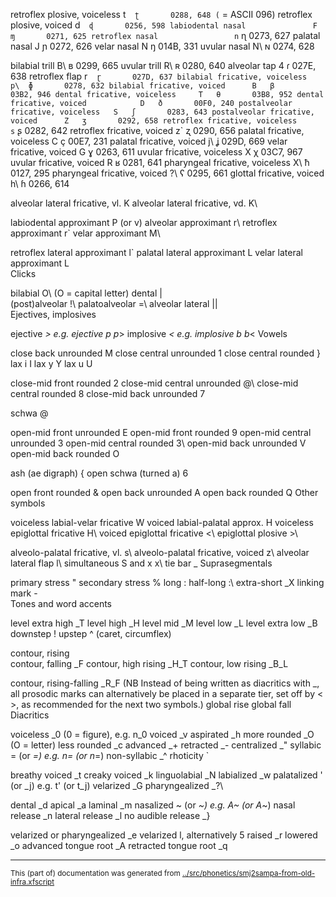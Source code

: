 

retroflex plosive, voiceless		t`  ʈ	    0288, 648 (` = ASCII 096)
retroflex plosive, voiced		d`	ɖ		0256, 598
labiodental nasal				F 	ɱ		0271, 625
retroflex nasal					n` 	ɳ		0273, 627
palatal nasal					J 	ɲ		0272, 626
velar nasal						N 	ŋ		014B, 331
uvular nasal						N\	ɴ		0274, 628

bilabial trill					B\ 	ʙ		0299, 665
uvular trill						R\ 	ʀ		0280, 640
alveolar tap						4	ɾ		027E, 638
retroflex flap					r` 	ɽ		027D, 637
bilabial fricative, voiceless	p\ 	ɸ		0278, 632
bilabial fricative, voiced		B 	β		03B2, 946
dental fricative, voiceless		T 	θ		03B8, 952
dental fricative, voiced			D 	ð		00F0, 240
postalveolar fricative, voiceless	S	ʃ		0283, 643
postalveolar fricative, voiced		Z 	ʒ		0292, 658
retroflex fricative, voiceless		s` 	ʂ		0282, 642
retroflex fricative, voiced			z` 	ʐ		0290, 656
palatal fricative, voiceless			C 	ç		00E7, 231
palatal fricative, voiced			j\ 	ʝ		029D, 669
velar fricative, voiced	        	G 	ɣ		0263, 611
uvular fricative, voiceless			X	χ		03C7, 967
uvular fricative, voiced				R 	ʁ		0281, 641
pharyngeal fricative, voiceless		X\ 	ħ		0127, 295
pharyngeal fricative, voiced			?\ 	ʕ		0295, 661
glottal fricative, voiced			h\	ɦ		0266, 614

alveolar lateral fricative, vl.		K 
alveolar lateral fricative, vd.		K\

labiodental approximant				P (or v\) 
alveolar approximant					r\ 
retroflex approximant				r\` 
velar approximant					M\

retroflex lateral approximant		l` 
palatal lateral approximant			L 
velar lateral approximant			L\
Clicks

bilabial								O\	(O = capital letter) 
dental								|\
(post)alveolar						!\ 
palatoalveolar						=\ 
alveolar lateral						|\|\
Ejectives, implosives

ejective								_>	e.g. ejective p		p_>
implosive							_<	e.g. implosive b	b_<
Vowels

close back unrounded					M
close central unrounded 				1 
close central rounded				} 
lax i								I 
lax y								Y 
lax u								U

close-mid front rounded				2 
close-mid central unrounded			@\ 
close-mid central rounded			8 
close-mid back unrounded				7

schwa								@

open-mid front unrounded				E 
open-mid front rounded				9
open-mid central unrounded			3 
open-mid central rounded				3\ 
open-mid back unrounded				V 
open-mid back rounded				O

ash (ae digraph)						{ 
open schwa (turned a)				6

open front rounded					& 
open back unrounded	        		A 
open back rounded					Q
Other symbols

voiceless labial-velar fricative		W 
voiced labial-palatal approx.		H 
voiceless epiglottal fricative		H\ 
voiced epiglottal fricative			<\ 
epiglottal plosive					>\

alveolo-palatal fricative, vl. 		s\ 
alveolo-palatal fricative, voiced	z\ 
alveolar lateral flap				l\ 
simultaneous S and x					x\ 
tie bar								_
Suprasegmentals

primary stress						" 
secondary stress						% 
long									: 
half-long							:\ 
extra-short							_X 
linking mark							-\
Tones and word accents

level extra high						_T 
level high							_H
level mid							_M 
level low							_L 
level extra low						_B
downstep								! 
upstep								^	(caret, circumflex)

contour, rising						 
contour, falling						_F 
contour, high rising					_H_T 
contour, low rising					_B_L 

contour, rising-falling				_R_F 
(NB Instead of being written as diacritics with _, all prosodic marks can alternatively be placed in a separate tier, set off by < >, as recommended for the next two symbols.)
global rise				<R> 
global fall				<F>
Diacritics

voiceless				_0	(0 = figure), e.g. n_0
voiced					_v 
aspirated				_h 
more rounded				_O	(O = letter) 
less rounded				_c 
advanced					_+
retracted				_-
centralized				_" 
syllabic					=	(or _=) e.g. n= (or n_=) 
non-syllabic				_^ 
rhoticity				`

breathy voiced			_t 
creaky voiced			_k
linguolabial				_N 
labialized				_w 
palatalized				'	(or _j) e.g. t' (or t_j) 
velarized				_G 
pharyngealized			_?\

dental					_d 
apical					_a 
laminal					_m
nasalized				~	(or _~) e.g. A~ (or A_~) 
nasal release			_n
lateral release			_l 
no audible release		_}

velarized or pharyngealized		_e 
velarized l, alternatively		5 
raised							_r 
lowered							_o 
advanced tongue root				_A 
retracted tongue root			_q

* * *
<small>This (part of) documentation was generated from [../src/phonetics/smj2sampa-from-old-infra.xfscript](http://github.com/giellalt/lang-smj/blob/main/../src/phonetics/smj2sampa-from-old-infra.xfscript)</small>
